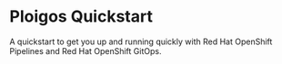 # Ploigos Quickstart

A quickstart to get you up and running quickly with Red Hat OpenShift Pipelines and Red Hat OpenShift GitOps.
